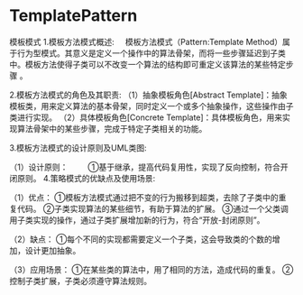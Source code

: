 # TemplatePattern
模板模式
1.模板方法模式概述:
    模板方法模式（Pattern:Template Method）属于行为型模式。其意义是定义一个操作中的算法骨架，而将一些步骤延迟到子类中。模板方法使得子类可以不改变一个算法的结构即可重定义该算法的某些特定步骤 。

2.模板方法模式的角色及其职责:
（1）抽象模板角色[Abstract Template]：抽象模板类，用来定义算法的基本骨架，同时定义一个或多个抽象操作，这些操作由子类进行实现。
（2）具体模板角色[Concrete Template]：具体模板角色，用来实现算法骨架中的某些步骤，完成于特定子类相关的功能。

3.模板方法模式的设计原则及UML类图:

（1）设计原则：
        ①基于继承，提高代码复用性，实现了反向控制，符合开闭原则。
 4.策略模式的优缺点及使用场景:

（1）优点：
①模板方法模式通过把不变的行为搬移到超类，去除了子类中的重复代码。
②子类实现算法的某些细节，有助于算法的扩展。
③通过一个父类调用子类实现的操作，通过子类扩展增加新的行为，符合“开放-封闭原则”。

（2）缺点：
①每个不同的实现都需要定义一个子类，这会导致类的个数的增加，设计更加抽象。

（3）应用场景：
①在某些类的算法中，用了相同的方法，造成代码的重复。
②控制子类扩展，子类必须遵守算法规则。


